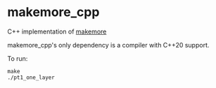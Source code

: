 # makemore_cpp

C++ implementation of [makemore](https://github.com/karpathy/makemore)

makemore_cpp's only dependency is a compiler with C++20 support.

To run:

```
make
./pt1_one_layer
```